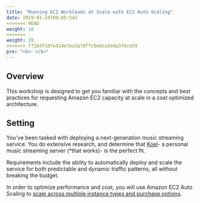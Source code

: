 ```yaml
---
title: "Running EC2 Workloads at Scale with EC2 Auto Scaling"
date: 2019-01-24T09:05:54Z
<<<<<<< HEAD
weight: 10
=======
weight: 20
>>>>>>> f71b4f10fe414e7ea3a78ffc9edca3e9a3f6ce59
pre: "<b>⁃ </b>"
---
```


## Overview 
This workshop is designed to get you familiar with the concepts and best practices for requesting Amazon EC2 capacity at scale in a cost optimized architecture.

## Setting
You've been tasked with deploying a next-generation music streaming service. You do extensive research, and determine that [Koel](https://koel.phanan.net/)- a personal music streaming server (*that works)- is the perfect fit.

Requirements include the ability to automatically deploy and scale the service for both predictable and dynamic traffic patterns, all without breaking the budget.

In order to optimize performance and cost, you will use Amazon EC2 Auto Scaling to [scale across multiple instance types and purchase options](https://aws.amazon.com/blogs/aws/new-ec2-auto-scaling-groups-with-multiple-instance-types-purchase-options/).

